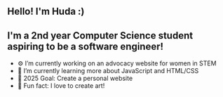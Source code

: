 ## Hello! I'm Huda :)
## I'm a 2nd year Computer Science student aspiring to be a software engineer!

- ⚙️ I’m currently working on an advocacy website for women in STEM
- 🌱 I’m currently learning more about JavaScript and HTML/CSS
- 🌟 2025 Goal: Create a personal website
- 🌸 Fun fact: I love to create art!

